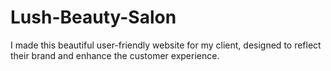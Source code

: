 # Lush-Beauty-Salon
I made this beautiful user-friendly website for my client, designed to reflect their brand and enhance the customer experience.
